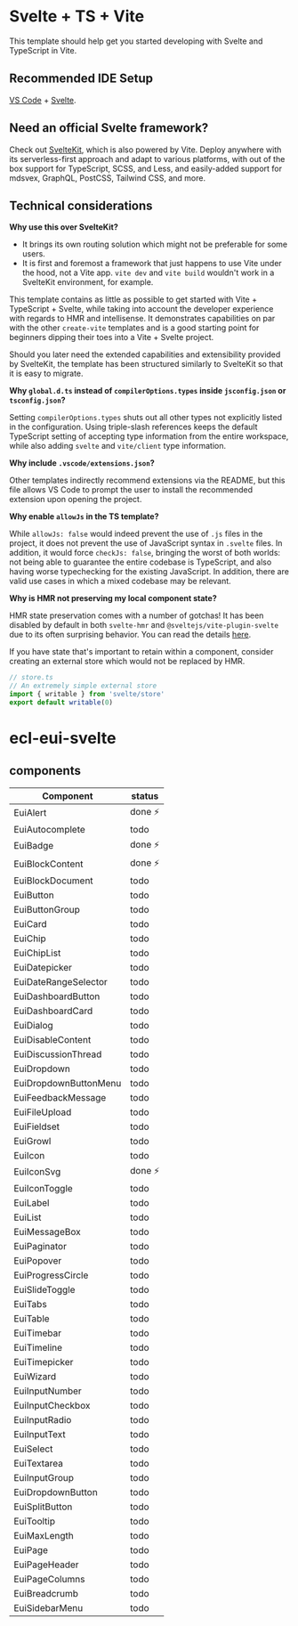 # Svelte + TS + Vite

This template should help get you started developing with Svelte and TypeScript in Vite.

## Recommended IDE Setup

[VS Code](https://code.visualstudio.com/) + [Svelte](https://marketplace.visualstudio.com/items?itemName=svelte.svelte-vscode).

## Need an official Svelte framework?

Check out [SvelteKit](https://github.com/sveltejs/kit#readme), which is also powered by Vite. Deploy anywhere with its serverless-first approach and adapt to various platforms, with out of the box support for TypeScript, SCSS, and Less, and easily-added support for mdsvex, GraphQL, PostCSS, Tailwind CSS, and more.

## Technical considerations

**Why use this over SvelteKit?**

- It brings its own routing solution which might not be preferable for some users.
- It is first and foremost a framework that just happens to use Vite under the hood, not a Vite app.
  `vite dev` and `vite build` wouldn't work in a SvelteKit environment, for example.

This template contains as little as possible to get started with Vite + TypeScript + Svelte, while taking into account the developer experience with regards to HMR and intellisense. It demonstrates capabilities on par with the other `create-vite` templates and is a good starting point for beginners dipping their toes into a Vite + Svelte project.

Should you later need the extended capabilities and extensibility provided by SvelteKit, the template has been structured similarly to SvelteKit so that it is easy to migrate.

**Why `global.d.ts` instead of `compilerOptions.types` inside `jsconfig.json` or `tsconfig.json`?**

Setting `compilerOptions.types` shuts out all other types not explicitly listed in the configuration. Using triple-slash references keeps the default TypeScript setting of accepting type information from the entire workspace, while also adding `svelte` and `vite/client` type information.

**Why include `.vscode/extensions.json`?**

Other templates indirectly recommend extensions via the README, but this file allows VS Code to prompt the user to install the recommended extension upon opening the project.

**Why enable `allowJs` in the TS template?**

While `allowJs: false` would indeed prevent the use of `.js` files in the project, it does not prevent the use of JavaScript syntax in `.svelte` files. In addition, it would force `checkJs: false`, bringing the worst of both worlds: not being able to guarantee the entire codebase is TypeScript, and also having worse typechecking for the existing JavaScript. In addition, there are valid use cases in which a mixed codebase may be relevant.

**Why is HMR not preserving my local component state?**

HMR state preservation comes with a number of gotchas! It has been disabled by default in both `svelte-hmr` and `@sveltejs/vite-plugin-svelte` due to its often surprising behavior. You can read the details [here](https://github.com/rixo/svelte-hmr#svelte-hmr).

If you have state that's important to retain within a component, consider creating an external store which would not be replaced by HMR.

```ts
// store.ts
// An extremely simple external store
import { writable } from 'svelte/store'
export default writable(0)
```
# ecl-eui-svelte

## components

|Component|status|
| --- | --- |
| EuiAlert | done :zap: |
| EuiAutocomplete | todo |
| EuiBadge | done :zap: |
| EuiBlockContent | done :zap: |
| EuiBlockDocument | todo |
| EuiButton | todo |
| EuiButtonGroup | todo |
| EuiCard | todo |
| EuiChip | todo |
| EuiChipList | todo |
| EuiDatepicker | todo |
| EuiDateRangeSelector | todo |
| EuiDashboardButton | todo |
| EuiDashboardCard | todo |
| EuiDialog | todo |
| EuiDisableContent | todo |
| EuiDiscussionThread | todo |
| EuiDropdown | todo |
| EuiDropdownButtonMenu | todo |
| EuiFeedbackMessage | todo |
| EuiFileUpload | todo |
| EuiFieldset | todo |
| EuiGrowl | todo |
| EuiIcon | todo |
| EuiIconSvg | done :zap: |
| EuiIconToggle | todo |
| EuiLabel | todo |
| EuiList | todo |
| EuiMessageBox | todo |
| EuiPaginator | todo |
| EuiPopover | todo |
| EuiProgressCircle | todo |
| EuiSlideToggle | todo |
| EuiTabs | todo |
| EuiTable | todo |
| EuiTimebar | todo |
| EuiTimeline | todo |
| EuiTimepicker | todo |
| EuiWizard | todo |
| EuiInputNumber | todo |
| EuiInputCheckbox | todo |
| EuiInputRadio | todo |
| EuiInputText | todo |
| EuiSelect | todo |
| EuiTextarea | todo |
| EuiInputGroup | todo |
| EuiDropdownButton | todo |
| EuiSplitButton | todo |
| EuiTooltip | todo |
| EuiMaxLength | todo |
| EuiPage | todo |
| EuiPageHeader | todo |
| EuiPageColumns | todo |
| EuiBreadcrumb | todo |
| EuiSidebarMenu | todo |
